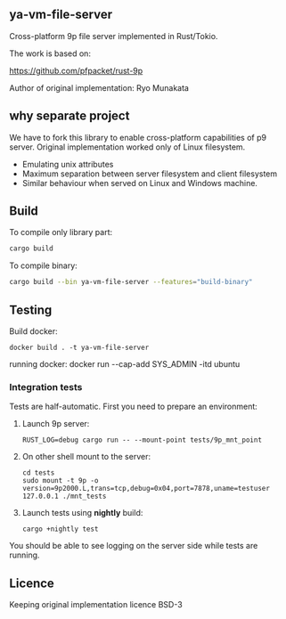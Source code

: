 ## ya-vm-file-server

Cross-platform 9p file server implemented in Rust/Tokio.

The work is based on:

https://github.com/pfpacket/rust-9p

Author of original implementation: Ryo Munakata

## why separate project

We have to fork this library to enable cross-platform capabilities of p9 server. 
Original implementation worked only of Linux filesystem.
* Emulating unix attributes
* Maximum separation between server filesystem and client filesystem
* Similar behaviour when served on Linux and Windows machine.

## Build

To compile only library part:

```bash
cargo build
```

To compile binary:

```bash
cargo build --bin ya-vm-file-server --features="build-binary"
```

## Testing

Build docker:

```
docker build . -t ya-vm-file-server
```



running docker:
docker run --cap-add SYS_ADMIN -itd ubuntu


### Integration tests
Tests are half-automatic. First you need to prepare an environment:
1) Launch 9p server:
   
   ```
   RUST_LOG=debug cargo run -- --mount-point tests/9p_mnt_point
   ```
   
3) On other shell mount to the server:
    
   ``` 
   cd tests
   sudo mount -t 9p -o version=9p2000.L,trans=tcp,debug=0x04,port=7878,uname=testuser 127.0.0.1 ./mnt_tests
   ```

4) Launch tests using **nightly** build:

   ```
   cargo +nightly test 
   ```

You should be able to see logging on the server side while tests are running.


## Licence

Keeping original implementation licence BSD-3

